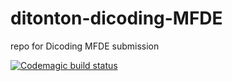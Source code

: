 # ditonton-dicoding-MFDE
repo for Dicoding MFDE submission

[![Codemagic build status](https://api.codemagic.io/apps/6176828ea1779e35c695dcb7/6176828ea1779e35c695dcb6/status_badge.svg)](https://codemagic.io/apps/6176828ea1779e35c695dcb7/6176828ea1779e35c695dcb6/latest_build)
